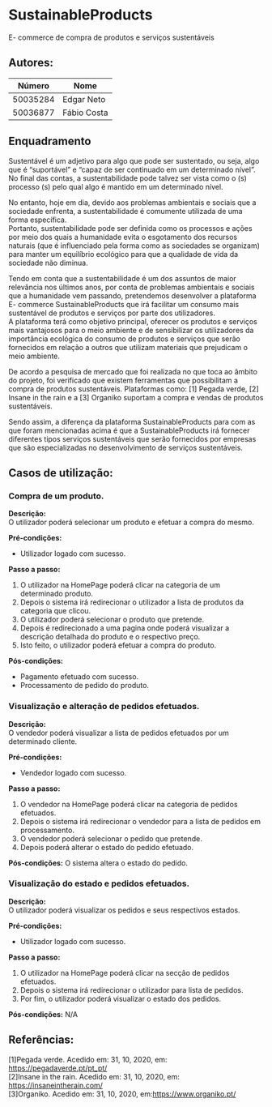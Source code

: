 # SustainableProducts
E- commerce de compra de produtos e serviços sustentáveis 

## Autores:

| Número | Nome |
|--------|------|
|  50035284  | Edgar Neto |
|  50036877  | Fábio Costa |

## Enquadramento

Sustentável é um adjetivo para algo que pode ser sustentado, ou seja, algo que é “suportável” e “capaz de ser continuado em um determinado nível”. \
No final das contas, a sustentabilidade pode talvez ser vista como o (s) processo (s) pelo qual algo é mantido em um determinado nível.

No entanto, hoje em dia, devido aos problemas ambientais e sociais que a sociedade enfrenta, a sustentabilidade é comumente utilizada de uma forma específica.\
Portanto, sustentabilidade pode ser definida como os processos e ações por meio dos quais a humanidade evita o esgotamento dos recursos naturais
(que é influenciado pela forma como as sociedades se organizam) para manter um equilíbrio ecológico para que a qualidade de vida da sociedade não diminua.

Tendo em conta que a sustentabilidade é um dos assuntos de maior relevância nos últimos anos, por conta de problemas ambientais e sociais que a humanidade vem passando,
pretendemos desenvolver a plataforma E- commerce SustainableProducts que irá facilitar um consumo mais sustentável de produtos e serviços por parte dos utilizadores.\
A plataforma terá como objetivo principal, oferecer os produtos e serviços mais vantajosos para o meio ambiente e de sensibilizar os utilizadores da importância ecológica
do consumo de produtos e serviços que serão fornecidos em relação a outros que utilizam materiais que prejudicam o meio ambiente. 

De acordo a pesquisa de mercado que foi realizada no que toca ao âmbito do projeto, foi verificado que existem ferramentas que possibilitam a compra de produtos sustentáveis.
Plataformas como: [1] Pegada verde, [2] Insane in the rain e a [3] Organiko suportam a compra e vendas de produtos sustentáveis.

Sendo assim, a diferença da plataforma SustainableProducts para com as que foram mencionadas acima é que a SustainableProducts irá fornecer diferentes tipos serviços sustentáveis 
que serão fornecidos por empresas que são especializadas no desenvolvimento de serviços sustentáveis.       


## Casos de utilização:

### Compra de um produto.
**Descrição:** \
O utilizador poderá selecionar um produto e efetuar a compra do mesmo.

**Pré-condições:**
- Utilizador logado com sucesso.

**Passo a passo:**
1. O utilizador na HomePage poderá clicar na categoria de um determinado produto.   
1. Depois o sistema irá redirecionar o utilizador a lista de produtos da categoria que clicou.
1. O utilizador poderá selecionar o  produto que pretende.
1. Depois é redirecionado a uma pagina onde poderá visualizar a descrição detalhada do produto e o respectivo preço.
1. Isto feito, o utilizador poderá efetuar a compra do produto.

**Pós-condições:**
- Pagamento efetuado com sucesso.
- Processamento de pedido do produto.

### Visualização e alteração de pedidos efetuados.
**Descrição:** \
O vendedor poderá visualizar a lista de pedidos efetuados por um determinado cliente.

**Pré-condições:**
- Vendedor logado com sucesso.

**Passo a passo:**
1. O vendedor na HomePage poderá clicar na categoria de pedidos efetuados.   
1. Depois o sistema irá redirecionar o vendedor para a lista de pedidos em processamento.
1. O vendedor poderá selecionar o pedido que pretende.
1. Depois poderá alterar o estado do pedido efetuado. 

**Pós-condições:**
O sistema altera o estado do pedido.

### Visualização do estado e pedidos efetuados.
**Descrição:** \
O utilizador poderá visualizar os pedidos e seus respectivos estados.

**Pré-condições:**
- Utilizador logado com sucesso.

**Passo a passo:**
1. O utilizador na HomePage poderá clicar na secção de pedidos efetuados.   
1. Depois o sistema irá redirecionar o utilizador para lista de pedidos.
1. Por fim, o utilizador poderá visualizar o estado dos pedidos.


**Pós-condições:**
N/A


## Referências:
[1]Pegada verde. Acedido em: 31, 10, 2020, em: https://pegadaverde.pt/pt_pt/ \
[2]Insane in the rain. Acedido em: 31, 10, 2020, em: https://insaneintherain.com/ \
[3]Organiko. Acedido em: 31, 10, 2020, em:https://www.organiko.pt/ 

